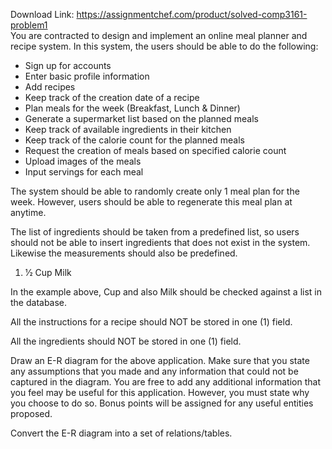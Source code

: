Download Link: https://assignmentchef.com/product/solved-comp3161-problem1
<br>
You are contracted to design and implement an online meal planner and recipe system. In this system, the users should be able to do the following:

<ul>

 <li>Sign up for accounts</li>

 <li>Enter basic profile information</li>

 <li>Add recipes</li>

 <li>Keep track of the creation date of a recipe</li>

 <li>Plan meals for the week (Breakfast, Lunch &amp; Dinner)</li>

 <li>Generate a supermarket list based on the planned meals</li>

 <li>Keep track of available ingredients in their kitchen</li>

 <li>Keep track of the calorie count for the planned meals</li>

 <li>Request the creation of meals based on specified calorie count</li>

 <li>Upload images of the meals</li>

 <li>Input servings for each meal</li>

</ul>

The system should be able to randomly create only 1 meal plan for the week. However, users should be able to regenerate this meal plan at anytime.

The list of ingredients should be taken from a predefined list, so users should not be able to insert ingredients that does not exist in the system. Likewise the measurements should also be predefined.

<ol>

 <li>1⁄2 Cup Milk</li>

</ol>

In the example above, Cup and also Milk should be checked against a list in the database.

All the instructions for a recipe should NOT be stored in one (1) field.

All the ingredients should NOT be stored in one (1) field.

Draw an E-R diagram for the above application. Make sure that you state any assumptions that you made and any information that could not be captured in the diagram. You are free to add any additional information that you feel may be useful for this application. However, you must state why you choose to do so. Bonus points will be assigned for any useful entities proposed.

Convert the E-R diagram into a set of relations/tables.